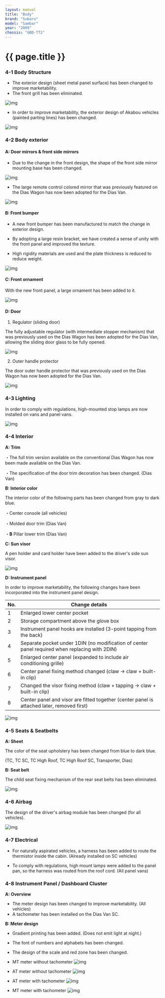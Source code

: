 ```yaml
---
layout: manual
title: "Body"
brand: "Subaru"
model: "Sambar"
year: "2009"
chassis: "GBD-TT2"
---
```


# {{ page.title }}
### 4-1 Body Structure

- The exterior design (sheet metal panel surface) has been changed to improve marketability.
- The front grill has been eliminated.

![img](..\assets\images\4-1-1.PNG)

- In order to improve marketability, the exterior design of Akabou vehicles (painted parting lines) has been changed.

![img](..\assets\images\4-1-2.PNG)

### 4-2 Body exterior
#### A: Door mirrors & front side mirrors

- Due to the change in the front design, the shape of the front side mirror mounting base has been changed.

![img](..\assets\images\4-2-1.PNG)

- The large remote control colored mirror that was previously featured on the Dias Wagon has now been adopted for the Dias Van.

![img](..\assets\images\4-2-2.PNG)

#### B: Front bumper

- A new front bumper has been manufactured to match the change in exterior design.

- By adopting a large resin bracket, we have created a sense of unity with the front panel and improved the texture.

- High rigidity materials are used and the plate thickness is reduced to reduce weight.

![img](..\assets\images\4-2-3.PNG)

#### C: Front ornament

With the new front panel, a large ornament has been added to it.

![img](..\assets\images\4-2-4.PNG)

#### D: Door

1. Regulator (sliding door)

The fully adjustable regulator (with intermediate stopper mechanism) that was previously used on the Dias Wagon has been adopted for the Dias Van, allowing the sliding door glass to be fully opened.

![img](..\assets\images\4-2-5.PNG)

2. Outer handle protector

The door outer handle protector that was previously used on the Dias Wagon has now been adopted for the Dias Van.

![img](..\assets\images\4-2-6.PNG)

### 4-3 Lighting
In order to comply with regulations, high-mounted stop lamps are now installed on vans and panel vans.

![img](..\assets\images\4-3-1.PNG)

### 4-4 Interior
**A: Trim**

・The full trim version available on the conventional Dias Wagon has now been made available on the Dias Van.

・The specification of the door trim decoration has been changed. (Dias Van)

**B: Interior color**

The interior color of the following parts has been changed from gray to dark blue.

・Center console (all vehicles)

・Molded door trim (Dias Van)

・**B** Pillar lower trim (Dias Van)

**C: Sun visor**

A pen holder and card holder have been added to the driver's side sun visor.

![img](..\assets\images\4-4-1.PNG)

**D: Instrument panel**

In order to improve marketability, the following changes have been incorporated into the instrument panel design.

| No. | Change details                                                                  |
|-----|---------------------------------------------------------------------------------|
|  1  | Enlarged lower center pocket                                                    |
|  2  | Storage compartment above the glove box                                         |
|  3  | Instrument panel hooks are installed (3-point tapping from the back)            |
|  4  | Separate pocket under 1DIN (no modification of center panel required when replacing with 2DIN) |
|  5  | Enlarged center panel (expanded to include air conditioning grille)             |
|  6  | Center panel fixing method changed (claw → claw + built-in clip)                |
|  7  | Changed the visor fixing method (claw + tapping → claw + built-in clip)         |
|  8  | Center panel and visor are fitted together (center panel is attached later, removed first) |

![img](..\assets\images\4-4-2.PNG)

### 4-5 Seats & Seatbelts
**A: Sheet**

The color of the seat upholstery has been changed from blue to dark blue.

(TC, TC SC, TC High Roof, TC High Roof SC, Transporter, Dias)

**B: Seat belt**

The child seat fixing mechanism of the rear seat belts has been eliminated.

![img](..\assets\images\4-5-1.PNG)

### 4-6 Airbag
The design of the driver's airbag module has been changed (for all vehicles).

![img](..\assets\images\4-6-1.PNG)

### 4-7 Electrical
- For naturally aspirated vehicles, a harness has been added to route the thermistor inside the cabin. (Already installed on SC vehicles)

- To comply with regulations, high mount lamps were added to the panel pan, so the harness was routed from the roof cord. (All panel vans)

### 4-8 Instrument Panel / Dashboard Cluster

**A: Overview**

- The meter design has been changed to improve marketability. (All vehicles)
- A tachometer has been installed on the Dias Van SC.

**B: Meter design**

- Gradient printing has been added. (Does not emit light at night.)
- The font of numbers and alphabets has been changed.
- The design of the scale and red zone has been changed.
- MT meter without tachometer
![img](..\assets\images\4-8-1.PNG)

- AT meter without tachometer
![img](..\assets\images\4-8-2.PNG)

- AT meter with tachometer
![img](..\assets\images\4-8-3.PNG)

- MT meter with tachometer
![img](..\assets\images\4-8-4.PNG)